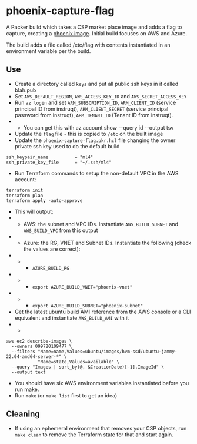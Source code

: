 # phoenix-capture-flag

A Packer build which takes a CSP market place image and adds a flag to capture, creating a [phoenix image](https://martinfowler.com/bliki/PhoenixServer.html).
Initial build focuses on AWS and Azure.

The build adds a file called /etc/flag with contents instantiated in an environment variable per the build.

## Use
- Create a directory called `keys` and put all public ssh keys in it called blah.pub
- Set `AWS_DEFAULT_REGION`, `AWS_ACCESS_KEY_ID` and `AWS_SECRET_ACCESS_KEY`
- Run `az login` and set `ARM_SUBSCRIPTION_ID`, `ARM_CLIENT_ID` (service principal ID from instruqt), `ARM_CLIENT_SECRET` (service principal password from instruqt), `ARM_TENANT_ID` (Tenant ID from instruqt).
- - You can get this with az account show --query id --output tsv
- Update the `flag` file - this is copied to `/etc` on the built image
- Update the `phoenix-capture-flag.pkr.hcl` file changing the owner private ssh key used to do the default build
```shell
ssh_keypair_name          = "ml4"
ssh_private_key_file      = "~/.ssh/ml4"
```
- Run Terraform commands to setup the non-default VPC in the AWS account:
```shell
terraform init
terraform plan
terraform apply -auto-approve
```
- This will output:
- - AWS: the subnet and VPC IDs. Instantiate `AWS_BUILD_SUBNET` and `AWS_BUILD_VPC` from this output
- - Azure: the RG, VNET and Subnet IDs. Instantiate the following (check the values are correct):
- - -  `AZURE_BUILD_RG`
- - - `export AZURE_BUILD_VNET="phoenix-vnet"`
- - - `export AZURE_BUILD_SUBNET="phoenix-subnet"`
- Get the latest ubuntu build AMI reference from the AWS console or a CLI equivalent and instantiate `AWS_BUILD_AMI` with it
- - 
```shell
aws ec2 describe-images \
  --owners 099720109477 \
  --filters "Name=name,Values=ubuntu/images/hvm-ssd/ubuntu-jammy-22.04-amd64-server-*" \
            "Name=state,Values=available" \
  --query "Images | sort_by(@, &CreationDate)[-1].ImageId" \
  --output text
```
- You should have six AWS environment variables instantiated before you run make.
- Run `make` (or `make list` first to get an idea)

## Cleaning
- If using an ephemeral environment that removes your CSP objects, run `make clean` to remove the Terraform state for that and start again.

